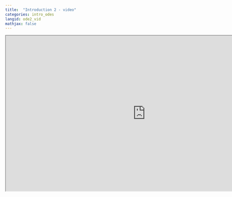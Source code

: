 ```yaml
---
title:  "Introduction 2 - video"
categories: intro_odes
langid: ode2_vid
mathjax: false
---
```


<iframe width="900" height="500"
	src="https://www.youtube.com/embed/MjPFHWul2J0?rel=0">
</iframe>

